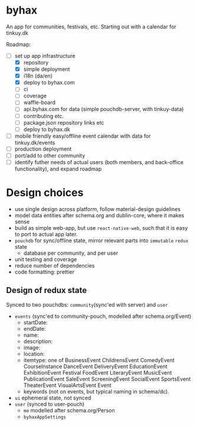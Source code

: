 # byhax

An app for communities, festivals, etc. Starting out with a calendar for tinkuy.dk

Roadmap:

- [ ] set up app infrastructure
    - [x] repository
    - [x] simple deployment
    - [x] i18n (da/en)
    - [x] deploy to byhax.com
    - [ ] ci
    - [ ] coverage
    - [ ] waffle-board
    - [ ] api.byhax.com for data (simple pouchdb-server, with tinkuy-data)
    - [ ] contributing etc.
    - [ ] package.json repository links etc
    - [ ] deploy to byhax.dk
- [ ] mobile friendly easy/offline event calendar with data for tinkuy.dk/events
- [ ] production deployment
- [ ] port/add to other community
- [ ] identify futher needs of actual users (both members, and back-office functionality), and expand roadmap

# Design choices

- use single design across platform, follow material-design guidelines
- model data entities after schema.org and dublin-core, where it makes sense
- build as simple web-app, but use `react-native-web`, such that it is easy to port to actual app later.
- `pouchdb` for sync/offline state, mirror relevant parts into `immutable` `redux` state
    - database per community, and per user
- unit testing and coverage
- reduce number of dependencies
- code formatting: prettier

## Design of redux state

Synced to two pouchdbs: `community`(sync'ed with server) and `user`

- `events` (sync'ed to community-pouch, modelled after schema.org/Event) 
    - startDate:
    - endDate:
    - name:
    - description:
    - image:
    - location:
    - itemtype: one of BusinessEvent ChildrensEvent ComedyEvent CourseInstance DanceEvent DeliveryEvent EducationEvent ExhibitionEvent Festival FoodEvent LiteraryEvent MusicEvent PublicationEvent SaleEvent ScreeningEvent SocialEvent SportsEvent TheaterEvent VisualArtsEvent Event
    - keywords (not on events, but typical naming in schema/dc).
- `ui` ephemeral state, not synced
- `user` (synced to user-pouch)
    - `me` modelled after schema.org/Person
    - `byhaxAppSettings`

